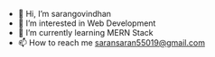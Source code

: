 - 👋 Hi, I’m sarangovindhan
- 👀 I’m interested in Web Development
- 🌱 I’m currently learning MERN Stack
- 📫 How to reach me saransaran55019@gmail.com

<!---
sarangovindhan/sarangovindhan is a ✨ special ✨ repository because its `README.md` (this file) appears on your GitHub profile.
You can click the Preview link to take a look at your changes.
--->
